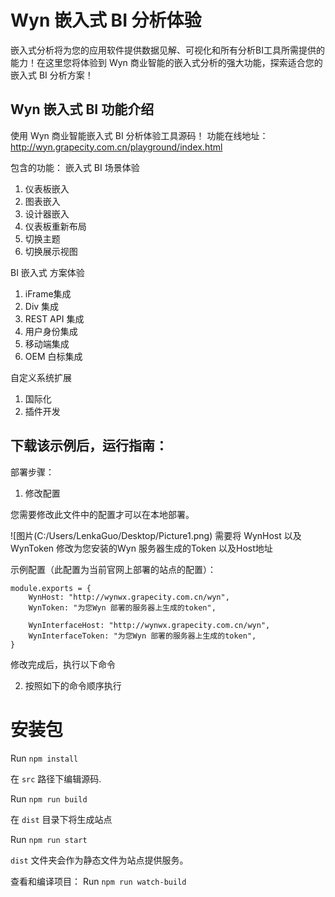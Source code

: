 # Wyn 嵌入式 BI 分析体验
嵌入式分析将为您的应用软件提供数据见解、可视化和所有分析BI工具所需提供的能力！在这里您将体验到 Wyn 商业智能的嵌入式分析的强大功能，探索适合您的嵌入式 BI 分析方案！

## Wyn 嵌入式 BI 功能介绍
使用 Wyn 商业智能嵌入式 BI 分析体验工具源码！
功能在线地址：http://wyn.grapecity.com.cn/playground/index.html

包含的功能：
嵌入式 BI 场景体验
1. 仪表板嵌入
2. 图表嵌入
3. 设计器嵌入
4. 仪表板重新布局
5. 切换主题
6. 切换展示视图

BI 嵌入式 方案体验
1. iFrame集成
2. Div 集成
3. REST API 集成
4. 用户身份集成
5. 移动端集成
6. OEM 白标集成

自定义系统扩展
1. 国际化
2. 插件开发

## 下载该示例后，运行指南：


部署步骤：
1.	修改配置

您需要修改此文件中的配置才可以在本地部署。


 ![图片(C:/Users/LenkaGuo/Desktop/Picture1.png)
 需要将 WynHost 以及 WynToken 修改为您安装的Wyn 服务器生成的Token 以及Host地址

示例配置（此配置为当前官网上部署的站点的配置）：
```
module.exports = {
    WynHost: "http://wynwx.grapecity.com.cn/wyn",
    WynToken: "为您Wyn 部署的服务器上生成的token",

    WynInterfaceHost: "http://wynwx.grapecity.com.cn/wyn",
    WynInterfaceToken: "为您Wyn 部署的服务器上生成的token",
}

```
修改完成后，执行以下命令

2.	按照如下的命令顺序执行


# 安装包

Run `npm install`

在 `src` 路径下编辑源码. 

Run `npm run build`

在 `dist` 目录下将生成站点


Run `npm run start`

 `dist` 文件夹会作为静态文件为站点提供服务。

查看和编译项目：
Run  `npm run watch-build`








